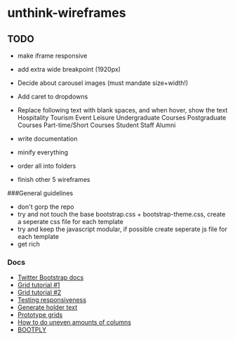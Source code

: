 unthink-wireframes
==================

## TODO
 - make iframe responsive

 - add extra wide breakpoint (1920px)

 - Decide about carousel images (must mandate size+width!)

 - Add caret to dropdowns

 - Replace following text with blank spaces, and when hover, show the text
    Hospitality Tourism Event Leisure
    Undergraduate Courses Postgraduate Courses 
    Part-time/Short Courses Student Staff Alumni 

 - write documentation
 - minify everything
 - order all into folders

 - finish other 5 wireframes

###General guidelines
- don't gorp the repo
- try and not touch the base bootstrap.css + bootstrap-theme.css,
  create a seperate css file for each template
- try and keep the javascript modular, if possible create seperate js file for each template
- get rich

### Docs
- [Twitter Bootstrap docs](http://getbootstrap.com/)
- [Grid tutorial #1](http://www.helloerik.com/bootstrap-3-grid-introduction)
- [Grid tutorial #2](http://www.helloerik.com/the-subtle-magic-behind-why-the-bootstrap-3-grid-works)
- [Testing responsiveness](http://lab.maltewassermann.com/viewport-resizer/)
- [Generate holder text](http://hipsteripsum.me/)
- [Prototype grids](http://shoelace.io)
- [How to do uneven amounts of columns](http://www.bootply.com/103863)
- [BOOTPLY](http://www.bootply.com/)
